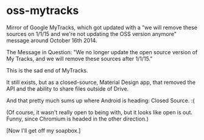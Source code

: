 oss-mytracks
============

Mirror of Google MyTracks, which got updated with a "we will remove these sources on 1/1/15 and we're not updating the OSS version anymore" message around October 16th 2014.

The Message in Question: "We no longer update the open source version of My Tracks, and we will remove these sources after 1/1/15."

This is the sad end of MyTracks.

It still exists, but as a closed-source, Material Design app, that removed the API and the ability to share files outside of Drive.

And that pretty much sums up where Android is heading: Closed Source. :(

(Of course, it wasn't really open to being with, but it looks like open is out. Funny, since Chromium is headed in the other direction.)

[Now I'll get off my soapbox.]
